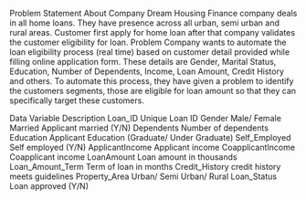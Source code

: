 Problem Statement
About Company
Dream Housing Finance company deals in all home loans. They have presence across all urban, semi urban and rural areas. Customer first apply for home loan after that company validates the customer eligibility for loan.
Problem
Company wants to automate the loan eligibility process (real time) based on customer detail provided while filling online application form. These details are Gender, Marital Status, Education, Number of Dependents, Income, Loan Amount, Credit History and others. To automate this process, they have given a problem to identify the customers segments, those are eligible for loan amount so that they can specifically target these customers.

Data
Variable
Description
Loan_ID
Unique Loan ID
Gender
Male/ Female
Married
Applicant married (Y/N)
Dependents
Number of dependents
Education
Applicant Education (Graduate/ Under Graduate)
Self_Employed
Self employed (Y/N)
ApplicantIncome
Applicant income
CoapplicantIncome
Coapplicant income
LoanAmount
Loan amount in thousands
Loan_Amount_Term
Term of loan in months
Credit_History
credit history meets guidelines
Property_Area
Urban/ Semi Urban/ Rural
Loan_Status
Loan approved (Y/N)
